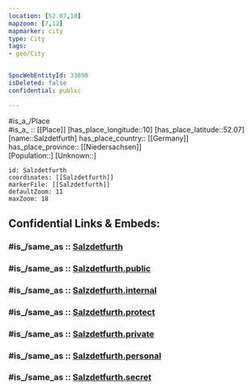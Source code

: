 ```yaml
---
location: [52.07,10] 
mapzoom: [7,12] 
mapmarker: city 
type: City
tags:
- geo/City


SpocWebEntityId: 33898
isDeleted: false
confidential: public

---
```

#is_a_/Place  
#is_a_ :: [[Place]] 
[has_place_longitude::10] 
[has_place_latitude::52.07] 
[name::Salzdetfurth] 
has_place_country:: [[Germany]]  
has_place_province:: [[Niedersachsen]]  
[Population::] 
[Unknown::] 


```leaflet
id: Salzdetfurth
coordinates: [[Salzdetfurth]] 
markerFile: [[Salzdetfurth]] 
defaultZoom: 11 
maxZoom: 18
```


## Confidential Links & Embeds: 

### #is_/same_as :: [Salzdetfurth](/_Standards/Earth/Continent/Europe/Europe~Central/Germany/Germany~West/Niedersachsen/counties~Niedersachsen/Hildesheim/cities~Hildesheim/Bad_Salzdetfurth/boroughs~Bad_Salzdetfurth/Salzdetfurth.md) 

### #is_/same_as :: [Salzdetfurth.public](/_public/Earth/Continent/Europe/Europe~Central/Germany/Germany~West/Niedersachsen/counties~Niedersachsen/Hildesheim/cities~Hildesheim/Bad_Salzdetfurth/boroughs~Bad_Salzdetfurth/Salzdetfurth.public.md) 

### #is_/same_as :: [Salzdetfurth.internal](/_internal/Earth/Continent/Europe/Europe~Central/Germany/Germany~West/Niedersachsen/counties~Niedersachsen/Hildesheim/cities~Hildesheim/Bad_Salzdetfurth/boroughs~Bad_Salzdetfurth/Salzdetfurth.internal.md) 

### #is_/same_as :: [Salzdetfurth.protect](/_protect/Earth/Continent/Europe/Europe~Central/Germany/Germany~West/Niedersachsen/counties~Niedersachsen/Hildesheim/cities~Hildesheim/Bad_Salzdetfurth/boroughs~Bad_Salzdetfurth/Salzdetfurth.protect.md) 

### #is_/same_as :: [Salzdetfurth.private](/_private/Earth/Continent/Europe/Europe~Central/Germany/Germany~West/Niedersachsen/counties~Niedersachsen/Hildesheim/cities~Hildesheim/Bad_Salzdetfurth/boroughs~Bad_Salzdetfurth/Salzdetfurth.private.md) 

### #is_/same_as :: [Salzdetfurth.personal](/_personal/Earth/Continent/Europe/Europe~Central/Germany/Germany~West/Niedersachsen/counties~Niedersachsen/Hildesheim/cities~Hildesheim/Bad_Salzdetfurth/boroughs~Bad_Salzdetfurth/Salzdetfurth.personal.md) 

### #is_/same_as :: [Salzdetfurth.secret](/_secret/Earth/Continent/Europe/Europe~Central/Germany/Germany~West/Niedersachsen/counties~Niedersachsen/Hildesheim/cities~Hildesheim/Bad_Salzdetfurth/boroughs~Bad_Salzdetfurth/Salzdetfurth.secret.md)

